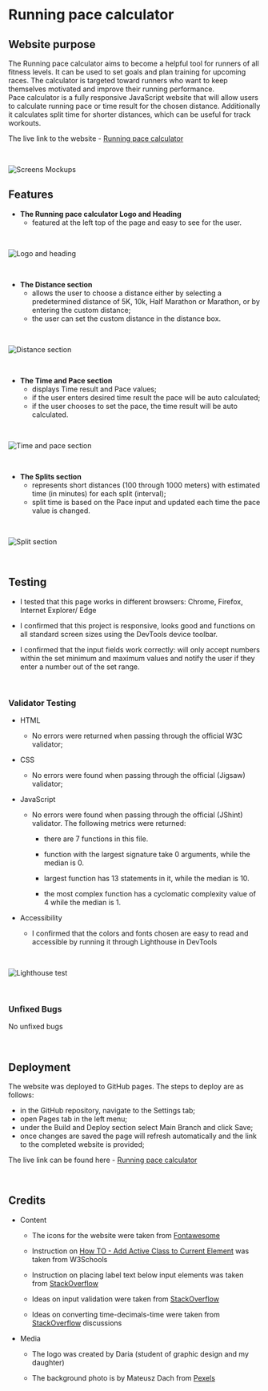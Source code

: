 # Running pace calculator 

## Website purpose

The Running pace calculator aims to become a helpful tool for runners of all fitness levels. It can be used to set goals and plan training for upcoming races. The calculator is targeted toward runners who want to keep themselves motivated and improve their running performance.
<br>
Pace calculator is a fully responsive JavaScript website that will allow users to calculate running pace or time result for the chosen distance. Additionally it  calculates split time for shorter distances, which can be useful for track workouts.

The live link to the website - [Running pace calculator](https://e-kai00.github.io/pace-calculator/)

<br>

![Screens Mockups](/assets/images/readme-img/scr-mockup.jpg)


 ## Features

- __The Running pace calculator Logo and Heading__
  - featured at the left top of the page and easy to see for the user.

<br>

  ![Logo and heading](/assets/images/readme-img/scr-logo.jpg)

<br>

- __The Distance section__
  - allows the user to choose a distance either by selecting a predetermined distance of 5K, 10k, Half Marathon or Marathon, or by entering the custom distance;
  - the user can set the custom distance in the distance box.

<br>

  ![Distance section](/assets/images/readme-img/scr-distance.jpg)

<br>

- __The Time and Pace section__
   - displays Time result and Pace values;
   - if the user enters desired time result the pace will be auto calculated;
   - if the user chooses to set the pace, the time result will be auto calculated.

<br>

![Time and pace section](/assets/images/readme-img/scr-time-pace.jpg)

<br>

- __The Splits section__
   - represents short distances (100 through 1000 meters) with estimated time (in minutes) for each split (interval);
   - split time is based on the Pace input and updated each time the pace value is changed.

<br>

![Split section](/assets/images/readme-img/scr-splits.jpg)   

<br>

## Testing

- I tested that this page works in different browsers: Chrome, Firefox, Internet Explorer/ Edge
 
- I confirmed that this project is responsive, looks good and functions on all standard screen sizes using the DevTools device toolbar.

- I confirmed that the input fields work correctly: will only accept numbers within the set minimum and maximum values and notify the user if they enter a number out of the set range.

<br>

### Validator Testing


- HTML
    - No errors were returned when passing through the official W3C validator;

- CSS
    - No errors were found when passing through the official (Jigsaw) validator;

- JavaScript
    - No errors were found when passing through the official (JShint) validator. The following metrics were returned:
    
        - there are 7 functions in this file.

        - function with the largest signature take 0 arguments, while the median is 0.

        - largest function has 13 statements in it, while the median is 10.

        - the most complex function has a cyclomatic complexity value of 4 while the median is 1.

- Accessibility
    - I confirmed that the colors and fonts chosen are easy to read and accessible by running it through Lighthouse in DevTools

<br>

![Lighthouse test](/assets/images/readme-img/scr-LH-test.jpg)

<br>

### Unfixed Bugs

No unfixed bugs

<br>

## Deployment

The website was deployed to GitHub pages. The steps to deploy are as follows:

- in the GitHub repository, navigate to the Settings tab;
- open Pages tab in the left menu;
- under the Build and Deploy section select Main Branch and click Save;
- once changes are saved the page will refresh automatically and the link to the completed website is provided;

The live link can be found here - [Running pace calculator](https://e-kai00.github.io/pace-calculator/)

<br>

## Credits

- Content

    - The icons for the website were taken from [Fontawesome](https://fontawesome.com/)

    - Instruction on [How TO - Add Active Class to Current Element](https://www.w3schools.com/howto/howto_js_active_element.asp) was taken from W3Schools

    - Instruction on placing label text below input elements was taken from [StackOverflow](https://stackoverflow.com/questions/3463621)

    - Ideas on input validation were taken from [StackOverflow](https://stackoverflow.com/questions/56719160)

    - Ideas on converting time-decimals-time were taken from [StackOverflow](https://stackoverflow.com/questions/3733227) discussions



- Media

    - The logo was created by Daria (student of graphic design and my daughter)

    - The background photo is by Mateusz Dach from [Pexels](https://www.pexels.com/photo/blue-athletic-field-332835/)
